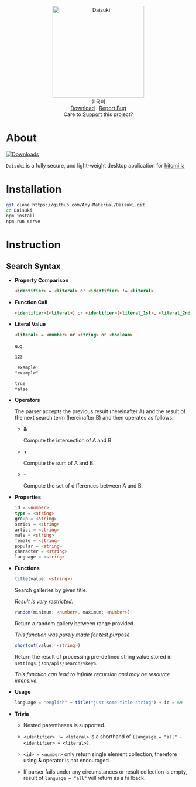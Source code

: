 <div align="center">
	<img width="250px" src="https://github.com/Any-Material/Daisuki/blob/master/docs/images/icon.png?raw=true" align="center" alt="Daisuki"/>
</div>
<div align="center">
	<a href="/docs/readme_kr.md">한국어</a>
</div>
<div align="center">
	<a href="https://github.com/Any-Material/Daisuki/releases">Download</a>
	·
	<a href="https://github.com/Any-Material/Daisuki/issues/new">Report Bug</a>
</div>
<div align="center">
	Care to <a href="https://www.buymeacoffee.com/Sombian">Support</a> this project?
</div>

# About

[![Downloads](https://img.shields.io/github/downloads/Any-Material/Aishite/total.svg)](https://github.com/Any-Material/Aishite/releases)

`Daisuki` is a fully secure, and light-weight desktop application for [hitomi.la](https://hitomi.la)  

# Installation

```bash
git clone https://github.com/Any-Material/Daisuki.git
cd Daisuki
npm install
npm run serve
```

# Instruction

## Search Syntax

- **Property Comparison**

	```html
	<identifier> = <literal> or <identifier> != <literal>
	```

- **Function Call**

	```html
	<identifier>(<literal>) or <identifier>(<literal_1st>, <literal_2nd>..., <literal_nth>)
	```

- **Literal Value**

	```html
	<literal> = <number> or <string> or <boolean>
	```
	
	e.g.

	```html
	123

	'example'
	"example"

	true
	false
	```

- **Operators**

	The parser accepts the previous result (hereinafter A) and the result of the next search term (hereinafter B) and then operates as follows:

	- **&**

		Compute the intersection of A and B.

	- **+**

		Compute the sum of A and B.

	- **-**

		Compute the set of differences between A and B.

- **Properties**

	```ts
	id = <number>
	type = <string>
	group = <string>
	series = <string>
	artist = <string>
	male = <string>
	female = <string>
	popular = <string>
	character = <string>
	language = <string>
	```

- **Functions**

	```ts
	title(value: <string>)
	```

	Search galleries by given title.

	*Result is very restricted.*

	```ts
	random(minimum: <number>, maximum: <number>)
	```

	Return a random gallery between range provided.

	*This function was purely made for test purpose.*

	```ts
	shortcut(value: <string>)
	```

	Return the result of processing pre-defined string value stored in `settings.json/apis/search/%key%`.

	*This function can lead to infinite recursion and may be resource intensive.*

- **Usage**

	```ts
	language = "english" + title("just some title string") + id = 69
	```

- **Trivia**

	+ Nested parentheses is supported.

	+ `<identifier> != <literal>` is a shorthand of `(language = "all" - <identifier> = <literal>)`.

	+ `<id> = <number>` only return single element collection, therefore using **&** operator is not encouraged.

	+ If parser fails under any circumstances or result collection is empty, result of `language = "all"` will return as a fallback.
